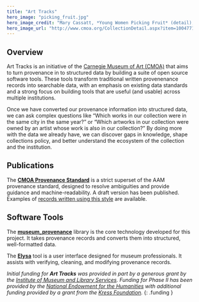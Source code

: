 ```yaml
---
title: "Art Tracks"
hero_image: "picking_fruit.jpg"
hero_image_credit: "Mary Cassatt, *Young Women Picking Fruit* (detail), 1894. Carnegie Museum of Art, Patron Arts Fund, 22.8."
hero_image_url: "http://www.cmoa.org/CollectionDetail.aspx?item=1004771"
---
```



## Overview

Art Tracks is an initiative of the [Carnegie Museum of Art (CMOA)](http://www.cmoa.org) that aims to turn provenance in to structured data by building a suite of open source software tools.  These tools transform traditional written provenenance records into searchable data, with an emphasis on existing data standards and a strong focus on building tools that are useful (and usable) across multiple institutions.
  
Once we have converted our provenance information into structured data, we can ask complex questions like “Which works in our collection were in the same city in the same year?” or “Which artworks in our collection were owned by an artist whose work is also in our collection?” By doing more with the data we already have, we can discover gaps in knowledge, shape collections policy, and better understand the ecosystem of the collection and the institution. 



## Publications

The [**CMOA Provenance Standard**](standard.md) is a strict superset of the AAM provenance standard, designed to resolve ambiguities and provide guidance and machine-readability. A draft version has been published.  Examples of [records written using this style](example-records.md) are available.


## Software Tools

The [**museum_provenance**](https://github.com/cmoa/museum_provenance) library is the core technology developed for this project.  It takes provenance records and converts them into structured, well-formatted data.

The [**Elysa**](https://github.com/cmoa/elysa) tool is a user interface designed for museum professionals.  It assists with verifying, cleaning, and modifying provenance records. 


*Initial funding for **Art Tracks** was provided in part by a generous grant by the [Institute of Museum and Library Services](http://www.imls.gov).  Funding for Phase II has been provided by the [National Endowment for the Humanities](http://www.neh.gov/) with additional funding provided by a grant from the [Kress Foundation](http://www.kressfoundation.org).*
{: .funding }